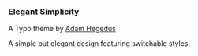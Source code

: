 ### Elegant Simplicity

A Typo theme by [Adam Hegedus][1]

A simple but elegant design featuring switchable styles.

[1]: http://www.adamhegedus.com "AdamHegedus.com"
